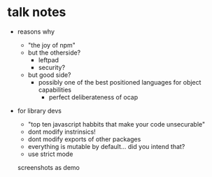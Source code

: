 # talk notes
- reasons why
  - "the joy of npm"
  - but the otherside?
    - leftpad
    - security?
  - but good side?
    - possibly one of the best positioned languages for object capabilities
      - perfect deliberateness of ocap



- for library devs
  - "top ten javascript habbits that make your code unsecurable"
  - dont modify instrinsics!
  - dont modify exports of other packages
  - everything is mutable by default... did you intend that?
  - use strict mode

  screenshots as demo